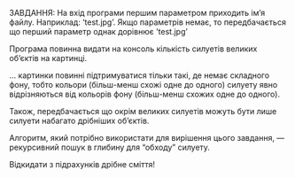 ЗАВДАННЯ:
На вхід програми першим параметром приходить ім’я файлу.
Наприклад: ‘test.jpg’. Якщо параметрів немає, то передбачається що перший параметр однак дорівнює 'test.jpg’

Програма повинна видати на консоль кількість силуетів великих обʼєктів на картинці.

… картинки повинні підтримуватися тільки такі, де немає складного фону,
тобто кольори (більш-менш схожі одне до одного) силуету явно відрізняються від кольорів фону (більш-менш схожих одне до одного).

Також, передбачається що окрім великих силуетів можуть бути лише силуети набагато дрібніших об’єктів.

Алгоритм, який потрібно використати для вирішення цього завдання, — рекурсивний пошук в глибину для “обходу” силуету.

Відкидати з підрахунків дрібне сміття!
